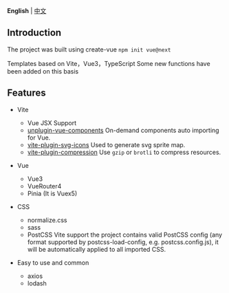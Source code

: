 **English** | [中文](./README.zh_CN.md)
## Introduction

The project was built using create-vue `npm init vue@next` 

Templates based on Vite，Vue3，TypeScript 
Some new functions have been added on this basis 

## Features
- Vite
  - Vue JSX Support
  - [unplugin-vue-components](https://github.com/antfu/unplugin-vue-components) On-demand components auto importing for Vue.
  - [vite-plugin-svg-icons](https://github.com/anncwb/vite-plugin-svg-icons) Used to generate svg sprite map.
  - [vite-plugin-compression](https://github.com/anncwb/vite-plugin-compression) Use `gzip` or `brotli` to compress resources.

- Vue
  - Vue3
  - VueRouter4
  - Pinia (It is Vuex5)

- CSS
  - normalize.css
  - sass
  - PostCSS Vite support the project contains valid PostCSS config (any format supported by postcss-load-config, e.g. postcss.config.js), it will be automatically applied to all imported CSS.

- Easy to use and common 
  - axios
  - lodash


<!-- 
## Getting started
```bash

```

## Build
```bash
```

## Advanced
```bash
``` -->
